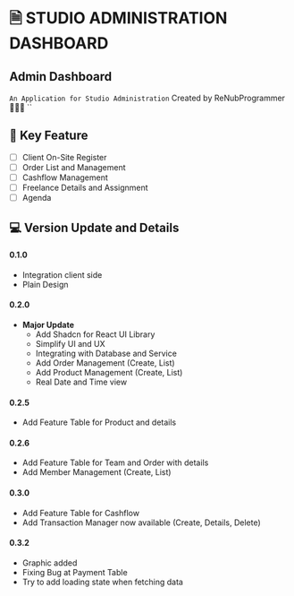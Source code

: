 # 🗎 STUDIO ADMINISTRATION DASHBOARD

## Admin Dashboard
``
An Application for Studio Administration
``
Created by ReNubProgrammer 👨🏻‍💻
``

## 🗼 Key Feature
* [ ] Client On-Site Register
* [ ] Order List and Management
* [ ] Cashflow Management
* [ ] Freelance Details and Assignment
* [ ] Agenda

## 💻 Version Update and Details
#### 0.1.0
  * Integration client side
  * Plain Design

#### 0.2.0
  * **Major Update**
    * Add Shadcn for React UI Library
    * Simplify UI and UX
    * Integrating with Database and Service
    * Add Order Management (Create, List) 
    * Add Product Management (Create, List)
    * Real Date and Time view

#### 0.2.5
  * Add Feature Table for Product and details

#### 0.2.6
  * Add Feature Table for Team and Order with details
  * Add Member Management (Create, List)

#### 0.3.0
  * Add Feature Table for Cashflow
  * Add Transaction Manager now available (Create, Details, Delete)

#### 0.3.2
  * Graphic added
  * Fixing Bug at Payment Table
  * Try to add loading state when fetching data